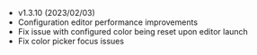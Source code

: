 - v1.3.10 (2023/02/03)
 - Configuration editor performance improvements
 - Fix issue with configured color being reset upon editor launch
 - Fix color picker focus issues
